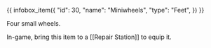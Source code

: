 {{ infobox_item({
	"id": 30,
	"name": "Miniwheels",
	"type": "Feet",
}) }}

Four small wheels.

In-game, bring this item to a [[Repair Station]] to equip it.
